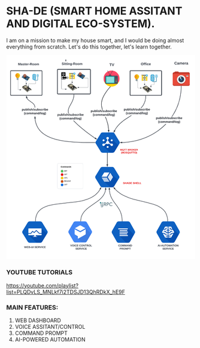 # SHA-DE (SMART HOME ASSITANT AND DIGITAL ECO-SYSTEM). 
I am on a mission to make my house smart, and I would be doing almost everything from scratch. Let's do this together, let's learn together.

![SMART HOME ASSISTANT AND DIGITAL ECO-SYSTEM- SHA-DE](flow.png)


### YOUTUBE TUTORIALS
https://youtube.com/playlist?list=PLQDvLS_MNLkf7i2TDSJD13QhRDkX_hE9F

### MAIN FEATURES:
1. WEB DASHBOARD
2. VOICE ASSITANT/CONTROL
3. COMMAND PROMPT
4. AI-POWERED AUTOMATION
